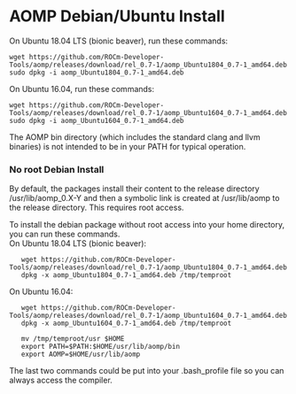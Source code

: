 # AOMP Debian/Ubuntu Install 

On Ubuntu 18.04 LTS (bionic beaver), run these commands:
```
wget https://github.com/ROCm-Developer-Tools/aomp/releases/download/rel_0.7-1/aomp_Ubuntu1804_0.7-1_amd64.deb
sudo dpkg -i aomp_Ubuntu1804_0.7-1_amd64.deb
```
On Ubuntu 16.04,  run these commands:
```
wget https://github.com/ROCm-Developer-Tools/aomp/releases/download/rel_0.7-1/aomp_Ubuntu1604_0.7-1_amd64.deb
sudo dpkg -i aomp_Ubuntu1604_0.7-1_amd64.deb
```
The AOMP bin directory (which includes the standard clang and llvm binaries) is not intended to be in your PATH for typical operation.

### No root Debian Install

By default, the packages install their content to the release directory /usr/lib/aomp_0.X-Y and then a  symbolic link is created at /usr/lib/aomp to the release directory. This requires root access.

To install the debian package without root access into your home directory, you can run these commands.<br>
On Ubuntu 18.04 LTS (bionic beaver):
```
   wget https://github.com/ROCm-Developer-Tools/aomp/releases/download/rel_0.7-1/aomp_Ubuntu1804_0.7-1_amd64.deb
   dpkg -x aomp_Ubuntu1804_0.7-1_amd64.deb /tmp/temproot
```
On Ubuntu 16.04:
```
   wget https://github.com/ROCm-Developer-Tools/aomp/releases/download/rel_0.7-1/aomp_Ubuntu1604_0.7-1_amd64.deb
   dpkg -x aomp_Ubuntu1604_0.7-1_amd64.deb /tmp/temproot
```
```
   mv /tmp/temproot/usr $HOME
   export PATH=$PATH:$HOME/usr/lib/aomp/bin
   export AOMP=$HOME/usr/lib/aomp
```
The last two commands could be put into your .bash_profile file so you can always access the compiler.
